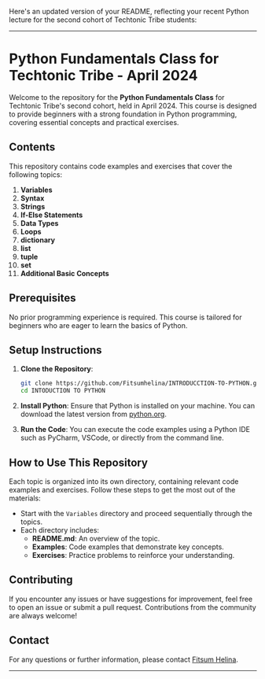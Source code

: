 Here's an updated version of your README, reflecting your recent Python lecture for the second cohort of Techtonic Tribe students:

---

# Python Fundamentals Class for Techtonic Tribe - April 2024

Welcome to the repository for the **Python Fundamentals Class** for Techtonic Tribe's second cohort, held in April 2024. This course is designed to provide beginners with a strong foundation in Python programming, covering essential concepts and practical exercises.

## Contents

This repository contains code examples and exercises that cover the following topics:

1. **Variables**
2. **Syntax**
3. **Strings**
4. **If-Else Statements**
5. **Data Types**
6. **Loops**
6. **dictionary**
6. **list**
6. **tuple**
6. **set**
7. **Additional Basic Concepts**

## Prerequisites

No prior programming experience is required. This course is tailored for beginners who are eager to learn the basics of Python.

## Setup Instructions

1. **Clone the Repository**:
   ```bash
   git clone https://github.com/Fitsumhelina/INTRODUCCTION-TO-PYTHON.git
   cd INTODUCTION TO PYTHON
   ```

2. **Install Python**: Ensure that Python is installed on your machine. You can download the latest version from [python.org](https://www.python.org/).

3. **Run the Code**: You can execute the code examples using a Python IDE such as PyCharm, VSCode, or directly from the command line.

## How to Use This Repository

Each topic is organized into its own directory, containing relevant code examples and exercises. Follow these steps to get the most out of the materials:

- Start with the `Variables` directory and proceed sequentially through the topics.
- Each directory includes:
  - **README.md**: An overview of the topic.
  - **Examples**: Code examples that demonstrate key concepts.
  - **Exercises**: Practice problems to reinforce your understanding.

## Contributing

If you encounter any issues or have suggestions for improvement, feel free to open an issue or submit a pull request. Contributions from the community are always welcome!

## Contact

For any questions or further information, please contact [Fitsum Helina](mailto:dev.fitsumhelina@gmail.com).

---